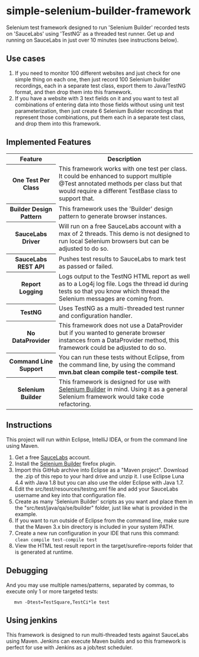 simple-selenium-builder-framework
======================
Selenium test framework designed to run 'Selenium Builder' recorded tests on 'SauceLabs' using 'TestNG' as a threaded test runner.   Get up and running on SauceLabs in just over 10 minutes (see instructions below).

## Use cases

1.  If you need to monitor 100 different websites and just check for one simple thing on each one, then just record 100 Selenium builder recordings, each in a separate test class, export them to Java/TestNG format, and then drop them into this framework.
2.  If you have a website with 3 text fields on it and you want to test all combinations of entering data into those fields without using unit test parameterization, then just create 6 Selenium Builder recordings that represent those combinations, put them each in a separate test class, and drop them into this framework.

## Implemented Features
<table>
  <tr>
    <th>Feature</th>
    <th>Description</th>
  </tr>
  <tr>
    <th>One Test Per Class</th>
    <td>This framework works with one test per class.  It could be enhanced to support multiple @Test annotated methods per class but that would require a different TestBase class to support that.</td>
  </tr>
    <tr>
    <th>Builder Design Pattern</th>
    <td>This framework uses the 'Builder' design pattern to generate browser instances.</td>
  </tr>
  <tr>
    <th>SauceLabs Driver</th>
    <td>Will run on a free SauceLabs account with a max of 2 threads.  This demo is not designed to run local Selenium browsers but can be adjusted to do so.</td>
  </tr>
  <tr>
    <th>SauceLabs REST API</th>
    <td>Pushes test results to SauceLabs to mark test as passed or failed.</td>
  </tr>
  <tr>
    <th>Report Logging</th>
    <td>Logs output to the TestNG HTML report as well as to a Log4j log file.  Logs the thread id during tests so that you know which thread the Selenium messages are coming from.</td>
  </tr>
  <tr>
    <th>TestNG</th>
    <td>Uses TestNG as a multi-threaded test runner and configuration handler.</td>
  </tr>
  <tr>
    <th>No DataProvider</th>
    <td>This framework does not use a DataProvider but if you wanted to generate browser instances from a DataProvider method, this framework could be adjusted to do so.</td>
  </tr>
  <tr>
    <th>Command Line Support</th>
    <td>You can run these tests without Eclipse, from the command line, by using the command <b>mvn.bat clean compile test-compile test</b>.</td>
  </tr>
<tr>
    <th>Selenium Builder</th>
    <td>This framework is designed for use with <a href="http://sebuilder.github.io/se-builder/">Selenium Builder</a> in mind.  Using it as a general Selenium framework would take code refactoring.</td>
  </tr>
</table>

## Instructions

This project will run within Eclipse, IntelliJ IDEA, or from the command line using Maven.

1.  Get a free <a href="https://saucelabs.com/">SauceLabs</a> account.
1.  Install the <a href="http://sebuilder.github.io/se-builder/">Selenium Builder</a> firefox plugin.
2.  Import this GitHub archive into Eclipse as a "Maven project".  Download the .zip of this repo to your hard drive and unzip it.  I use Eclipse Luna 4.4 with Java 1.8 but you can also use the older Eclipse with Java 1.7.
3.  Edit the src/test/resources/testng.xml file and add your SauceLabs username and key into that configuration file.
4.  Create as many 'Selenium Builder' scripts as you want and place them in the "src/test/java/qa/se/builder" folder,
      just like what is provided in the example.
5.  If you want to run outside of Eclipse from the command line, make sure that the Maven 3.x bin directory is included in your system PATH.
6.  Create a new run configuration in your IDE that runs this command:
      ```clean compile test-compile test```
7.  View the HTML test result report in the target/surefire-reports folder that is generated at runtime.

## Debugging

And you may use multiple names/patterns, separated by commas, to execute only 1 or more targeted tests:

       mvn -Dtest=TestSquare,TestCi*le test

## Using jenkins

This framework is designed to run multi-threaded tests against SauceLabs using Maven.  Jenkins can execute Maven builds and so this framework is perfect for use with Jenkins as a job/test scheduler.

